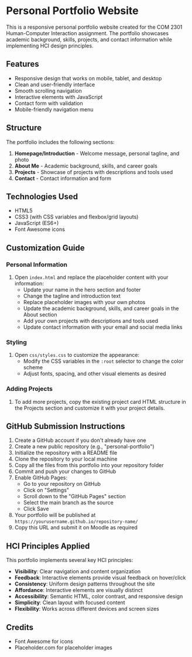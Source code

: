 # Personal Portfolio Website

This is a responsive personal portfolio website created for the COM 2301 Human-Computer Interaction assignment. The portfolio showcases academic background, skills, projects, and contact information while implementing HCI design principles.

## Features

- Responsive design that works on mobile, tablet, and desktop
- Clean and user-friendly interface
- Smooth scrolling navigation
- Interactive elements with JavaScript
- Contact form with validation
- Mobile-friendly navigation menu

## Structure

The portfolio includes the following sections:

1. **Homepage/Introduction** - Welcome message, personal tagline, and photo
2. **About Me** - Academic background, skills, and career goals
3. **Projects** - Showcase of projects with descriptions and tools used
4. **Contact** - Contact information and form

## Technologies Used

- HTML5
- CSS3 (with CSS variables and flexbox/grid layouts)
- JavaScript (ES6+)
- Font Awesome icons

## Customization Guide

### Personal Information

1. Open `index.html` and replace the placeholder content with your information:
   - Update your name in the hero section and footer
   - Change the tagline and introduction text
   - Replace placeholder images with your own photos
   - Update the academic background, skills, and career goals in the About section
   - Add your own projects with descriptions and tools used
   - Update contact information with your email and social media links

### Styling

1. Open `css/styles.css` to customize the appearance:
   - Modify the CSS variables in the `:root` selector to change the color scheme
   - Adjust fonts, spacing, and other visual elements as desired

### Adding Projects

1. To add more projects, copy the existing project card HTML structure in the Projects section and customize it with your project details.

## GitHub Submission Instructions

1. Create a GitHub account if you don't already have one
2. Create a new public repository (e.g., "personal-portfolio")
3. Initialize the repository with a README file
4. Clone the repository to your local machine
5. Copy all the files from this portfolio into your repository folder
6. Commit and push your changes to GitHub
7. Enable GitHub Pages:
   - Go to your repository on GitHub
   - Click on "Settings"
   - Scroll down to the "GitHub Pages" section
   - Select the main branch as the source
   - Click Save
8. Your portfolio will be published at `https://yourusername.github.io/repository-name/`
9. Copy this URL and submit it on Moodle as required

## HCI Principles Applied

This portfolio implements several key HCI principles:

- **Visibility**: Clear navigation and content organization
- **Feedback**: Interactive elements provide visual feedback on hover/click
- **Consistency**: Uniform design patterns throughout the site
- **Affordance**: Interactive elements are visually distinct
- **Accessibility**: Semantic HTML, color contrast, and responsive design
- **Simplicity**: Clean layout with focused content
- **Flexibility**: Works across different devices and screen sizes

## Credits

- Font Awesome for icons
- Placeholder.com for placeholder images
